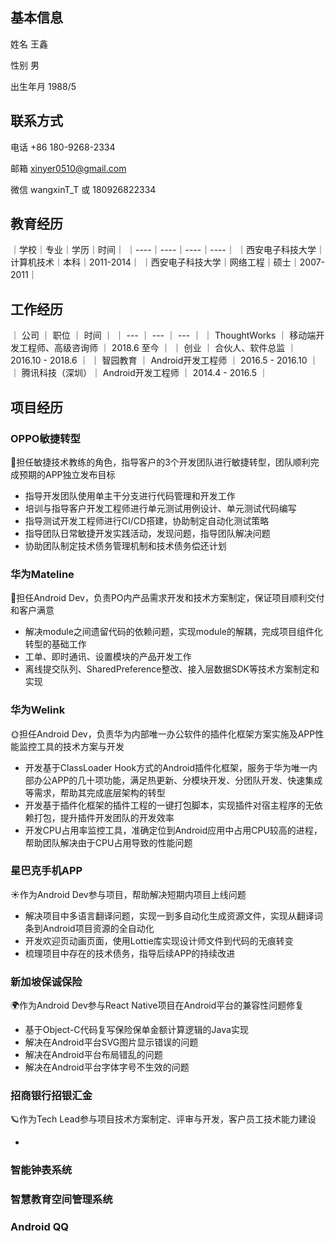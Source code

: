 
## 基本信息

姓名 王鑫

性别 男

出生年月 1988/5

## 联系方式

电话 +86 180-9268-2334

邮箱 xinyer0510@gmail.com

微信 wangxinT_T  或 180926822334

## 教育经历
｜学校｜专业｜学历｜时间｜
｜----｜----｜----｜----｜
｜西安电子科技大学｜计算机技术｜本科｜2011-2014｜
｜西安电子科技大学｜网络工程｜硕士｜2007-2011｜

## 工作经历

｜ 公司 ｜ 职位 ｜ 时间 ｜
｜ --- ｜ --- ｜ --- ｜
｜ ThoughtWorks ｜ 移动端开发工程师、高级咨询师 ｜ 2018.6 至今 ｜
｜ 创业 ｜ 合伙人、软件总监 ｜ 2016.10 - 2018.6 ｜
｜ 智园教育 ｜ Android开发工程师 ｜ 2016.5 - 2016.10 ｜
｜ 腾讯科技（深圳）｜ Android开发工程师 ｜ 2014.4 - 2016.5 ｜

## 项目经历

### OPPO敏捷转型

🌟担任敏捷技术教练的角色，指导客户的3个开发团队进行敏捷转型，团队顺利完成预期的APP独立发布目标

- 指导开发团队使用单主干分支进行代码管理和开发工作
- 培训与指导客户开发工程师进行单元测试用例设计、单元测试代码编写
- 指导测试开发工程师进行CI/CD搭建，协助制定自动化测试策略
- 指导团队日常敏捷开发实践活动，发现问题，指导团队解决问题
- 协助团队制定技术债务管理机制和技术债务偿还计划

### 华为Mateline

🌛担任Android Dev，负责PO内产品需求开发和技术方案制定，保证项目顺利交付和客户满意

- 解决module之间遗留代码的依赖问题，实现module的解耦，完成项目组件化转型的基础工作
- 工单、即时通讯、设置模块的产品开发工作
- 离线提交队列、SharedPreference整改、接入层数据SDK等技术方案制定和实现

### 华为Welink

🌞担任Android Dev，负责华为内部唯一办公软件的插件化框架方案实施及APP性能监控工具的技术方案与开发

- 开发基于ClassLoader Hook方式的Android插件化框架，服务于华为唯一内部办公APP的几十项功能，满足热更新、分模块开发、分团队开发、快速集成等需求，帮助其完成底层架构的转型
- 开发基于插件化框架的插件工程的一键打包脚本，实现插件对宿主程序的无依赖打包，提升插件开发团队的开发效率
- 开发CPU占用率监控工具，准确定位到Android应用中占用CPU较高的进程，帮助团队解决由于CPU占用导致的性能问题

### 星巴克手机APP

☀️作为Android Dev参与项目，帮助解决短期内项目上线问题

- 解决项目中多语言翻译问题，实现一到多自动化生成资源文件，实现从翻译词条到Android项目资源的全自动化
- 开发欢迎页动画页面，使用Lottie库实现设计师文件到代码的无痕转变
- 梳理项目中存在的技术债务，指导后续APP的持续改进

### 新加坡保诚保险

🌍作为Android Dev参与React Native项目在Android平台的兼容性问题修复

- 基于Object-C代码复写保险保单金额计算逻辑的Java实现
- 解决在Android平台SVG图片显示错误的问题
- 解决在Android平台布局错乱的问题
- 解决在Android平台字体字号不生效的问题

### 招商银行招银汇金

🪐作为Tech Lead参与项目技术方案制定、评审与开发，客户员工技术能力建设

-

### 智能钟表系统

### 智慧教育空间管理系统

### Android QQ

